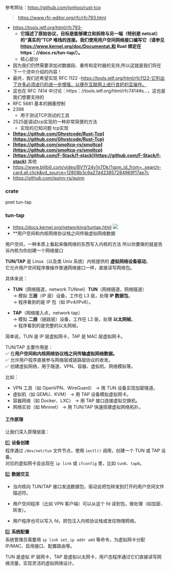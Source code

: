 参考网址：https://github.com/jonhoo/rust-tcp
>https://www.rfc-editor.org/rfc/rfc793.html
- https://tools.ietf.org/html/rfc793-
	- **它描述了原始协议，目标是能够建立和拆除与另一端（特别是 netcat）的“真实的”TCP 堆栈的连接。我们使用用户空间网络接口编写它（请参见 https://www.kernel.org/doc/Documentat.和 Rust 绑定在 https：//docs.rs/tun-tap/）。**
	- 核心部分
- 因为我们仍然需要添加对数据段、重传和定时器的支持;所以这就是我们将在下一个流中介绍的内容！
- 最终，我们还希望实现 RFC 1122 -https://tools.ietf.org/html/rfc1122-它列出了许多必须进行的进一步增强，以便在互联网上进行良好的互操作。
- 这也在 RFC 7414 中讨论：https：//tools.ietf.org/html/rfc7414#s...，这也是我们想要支持的
- RFC 5681 基本的拥塞控制
- 2398
	- 用于测试TCP测试的工具
- 2525是调试tcp实现的一种非常简便的方法
	- 实现的已知问题
 tcp实现
-  **[https://github.com/Ghvstcode/Rust-Tcp](https://github.com/Ghvstcode/Rust-Tcp)**
- **[https://github.com/smoltcp-rs/smoltcp](https://github.com/smoltcp-rs/smoltcp)**
- **[https://github.com/F-Stack/f-stack](https://github.com/F-Stack/f-stack)**
其他
- https://www.bilibili.com/video/BV1Y24y1n7Dk/?spm_id_from=..search-card.all.click&vd_source=12808b3c6a27d423857284969f17ae7c
- https://github.com/quinn-rs/quinn
### crate
pnet
tun-tap

### tun-tap
- https://docs.kernel.org/networking/tuntap.html
![](Pasted%20image%2020250601221355.png)
- **用户空间和内核网络协议栈之间传输虚拟网络数据

用户空间，一种本质上看起来像网络的东西写入内核的方法
所以你要做的就是告诉内核为你创建一个网络接口

**TUN/TAP** 是 Linux（以及类 Unix 系统）内核提供的 **虚拟网络设备驱动**。  
它允许用户空间程序像操作普通网络接口一样，直接读写网络包。

具体来说：

- **TUN**（网络隧道，network TUNnel）**TUN**（网络隧道，网络隧道）  
    → 模拟 **三层**（IP 层）设备，工作在 L3 层，处理 **IP 数据包**。  
    → 程序看到的是 IP 包（如 IPv4/IPv6）。
    
- **TAP**（网络接入点，network tap）  
    → 模拟 **二层**（链路层）设备，工作在 L2 层，处理 **以太网帧**。  
    → 程序看到的是完整的以太网帧。
    

简单说，TUN 是 IP 层虚拟网卡，TAP 是 MAC 层虚拟网卡。

TUN/TAP 主要作用是：  
✅ 在**用户空间和内核网络协议栈之间传输虚拟网络数据。**  
✅ 允许用户程序直接参与网络层或链路层协议的收发。  
✅ 创建虚拟网络，用于隧道、VPN、容器、虚拟机、网络模拟等。

比如：

- VPN 工具（如 OpenVPN、WireGuard） → 用 TUN 设备实现加密隧道。
- 虚拟机（如 QEMU、KVM） → 用 TAP 设备模拟虚拟网卡。
- 容器网络（如 Docker、LXC） → 用 TAP 接口连接虚拟交换机。
- 网络实验（如 Mininet） → 用 TUN/TAP 快速搭建虚拟网络拓扑。

#### **工作原理**

让我们深入原理层面：

1️⃣ **设备创建**  
程序通过 `/dev/net/tun` 文件节点，使用 `ioctl()` 调用，创建一个 TUN 或 TAP 设备。  
对应的虚拟网卡会出现在 `ip link` 或 `ifconfig` 里，比如 `tun0`、`tap0`。

2️⃣ **数据交互**

- 当内核向 TUN/TAP 接口发送数据包，驱动会把包转发到打开的用户空间文件描述符。
    
- 用户空间程序（比如 VPN 客户端）可以从这个 fd 读到包，做处理（如加密、转发）。
    
- 用户程序也可以写入 fd，把包注入内核协议栈或发往物理网络。
    

3️⃣ **系统配置**  
系统管理员需要用 `ip link set`, `ip addr add` 等命令，为虚拟网卡分配 IP/MAC、启用接口、配置路由等。

TUN 是虚拟 IP 层网卡，TAP 是虚拟以太网卡，用户态程序通过它们直接读写网络流量，实现灵活的虚拟网络设计。